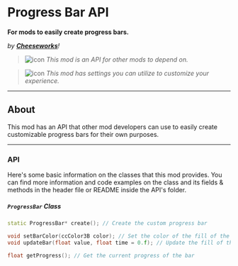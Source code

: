 # Progress Bar API
**For mods to easily create progress bars.**

*by* ***[Cheeseworks](user:6408873)****!*

> ![icon](frame:GJ_infoIcon_001.png?scale=0.5) <cj>*This mod is an API for other mods to depend on.*</c>

> ![icon](frame:collaborationIcon_001.png) <cg>*This mod has settings you can utilize to customize your experience.*</c>

---

## About
This mod has an API that other mod developers can use to easily create customizable progress bars for their own purposes.

---

### API
Here's some basic information on the classes that this mod provides. You can find more information and code examples on the class and its fields & methods in the header file or README inside the API's folder.

##### `ProgressBar` Class
```cpp
static ProgressBar* create(); // Create the custom progress bar

void setBarColor(ccColor3B color); // Set the color of the fill of the bar
void updateBar(float value, float time = 0.f); // Update the fill of the bar

float getProgress(); // Get the current progress of the bar
```